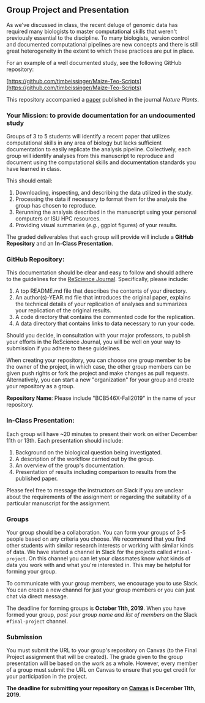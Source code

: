 ## Group Project and Presentation

As we've discussed in class, the recent deluge of genomic data has required many biologists to master computational skills that weren't previously essential to the discipline. To many biologists, version control and documented computational pipelines are new concepts and there is still great heterogeneity in the extent to which these practices are put in place.

For an example of a well documented study, see the following GitHub repository:

[https://github.com/timbeissinger/Maize-Teo-Scripts](https://github.com/timbeissinger/Maize-Teo-Scripts)

This repository accompanied a [paper](http://www.nature.com/articles/nplants201684) published in the journal _Nature Plants_.

### Your Mission: to provide documentation for an undocumented study

Groups of 3 to 5 students will identify a recent paper that utilizes computational skills in any area of biology but lacks sufficient documentation to easily replicate the analysis pipeline. Collectively, each group will identify analyses from this manuscript to reproduce and document using the computational skills and documentation standards you have learned in class.

This should entail:

1. Downloading, inspecting, and describing the data utilized in the study.
2. Processing the data if necessary to format them for the analysis the group has chosen to reproduce.
3. Rerunning the analysis described in the manuscript using your personal computers or ISU HPC resources.
4. Providing visual summaries (_e.g._, ggplot figures) of your results.

The graded deliverables that each group will provide will include a __GitHub Repository__ and an __In-Class Presentation__.

### GitHub Repository:

This documentation should be clear and easy to follow and should adhere to the guidelines for the [ReScience Journal](http://rescience.github.io/write/). Specifically, please include:

1. A top README.md file that describes the contents of your directory.
2. An author(s)-YEAR.md file that introduces the original paper, explains the technical details of your replication of analyses and summarizes your replication of the original results.
3. A code directory that contains the commented code for the replication.
4. A data directory that contains links to data necessary to run your code.

Should you decide, in consultation with your major professors, to publish your efforts in the ReScience Journal, you will be well on your way to submission if you adhere to these guidelines.

When creating your repository, you can choose one group member to be the owner of the project, in which case, the other group members can be given push rights or fork the project and make changes as pull requests. Alternatively, you can start a new "organization" for your group and create your repository as a group. 

**Repository Name**: Please include "BCB546X-Fall2019" in the name of your repository.

### In-Class Presentation:

Each group will have ~20 minutes to present their work on either December 11th or 13th.  Each presentation should include:

1. Background on the biological question being investigated.
2. A description of the workflow carried out by the group.
3. An overview of the group's documentation.
4. Presentation of results including comparison to results from the published paper.

Please feel free to message the instructors on Slack if you are unclear about the requirements of the assignment or regarding the suitability of a particular manuscript for the assignment.

### Groups

Your group should be a collaboration. You can form your groups of 3-5 people based on any criteria you choose. We recommend that you find other students with similar research interests or working with similar kinds of data. We have started a channel in Slack for the projects called `#final-project`. On this channel you can let your classmates know what kinds of data you work with and what you're interested in. This may be helpful for forming your group.

To communicate with your group members, we encourage you to use Slack. You can create a new channel for just your group members or you can just chat via direct message.

The deadline for forming groups is **October 11th, 2019**. When you have formed your group, _post your group name and list of members_ on the Slack `#final-project` channel. 

### Submission

You must submit the URL to your group's repository on Canvas (to the Final Project assignment that will be created). The grade given to the group presentation will be based on the 
work as a whole. However, every member of a group must submit the URL on Canvas to ensure that you get credit for your participation in the project. 

**The deadline for submitting your repository on [Canvas](https://canvas.iastate.edu/courses/52516) is December 11th, 2019.**
